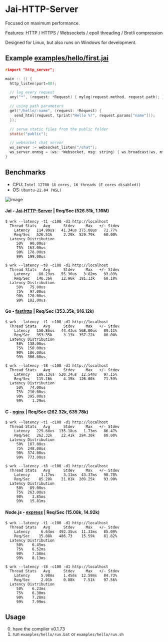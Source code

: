# Jai-HTTP-Server
Focused on maximum performance.

Features: HTTP / HTTPS / Websockets / epoll threading / Brotli compression

Designed for Linux, but also runs on Windows for development.

## Example [examples/hello/first.jai](https://github.com/farzher/Jai-HTTP-Server/blob/master/examples/hello/first.jai)
```c
#import "http_server";

main :: () {
  http_listen(port=80);

  // log every request
  any("*", (request: *Request) { mylog(request.method, request.path); });

  // using path parameters
  get("/hello/:name", (request: *Request) {
    send_html(request, tprint("Hello %!", request.params["name"]));
  });

  // serve static files from the public folder
  static("public");

  // websocket chat server
  ws_server := websocket_listen("/chat");
  ws_server.onmsg = (ws: *Websocket, msg: string) { ws.broadcast(ws, msg); };
}
```

## Benchmarks

- CPU: `Intel 12700 (8 cores, 16 threads (E cores disabled))`
- OS: `Ubuntu-22.04 (WSL)`

![image](https://i.imgur.com/o1eqImu.png)




#### Jai - [Jai-HTTP-Server](https://github.com/farzher/Jai-HTTP-Server) | Req/Sec (526.51k, 1.16M)
```
$ wrk --latency -t1 -c100 -d1 http://localhost
  Thread Stats   Avg      Stdev     Max   +/- Stdev
    Latency   114.99us   41.34us 375.00us   71.77%
    Req/Sec   526.51k     2.29k  529.79k    60.00%
  Latency Distribution
     50%   90.00us
     75%  163.00us
     90%  178.00us
     99%  199.00us

$ wrk --latency -t8 -c100 -d1 http://localhost
  Thread Stats   Avg      Stdev     Max   +/- Stdev
    Latency    80.23us   55.36us   3.82ms   93.89%
    Req/Sec   146.36k    12.96k  181.13k    68.18%
  Latency Distribution
     50%   75.00us
     75%   97.00us
     90%  120.00us
     99%  182.00us
```


#### Go - [fasthttp](https://github.com/valyala/fasthttp) | Req/Sec (353.35k, 916.12k)
```
$ wrk --latency -t1 -c100 -d1 http://localhost
  Thread Stats   Avg      Stdev     Max   +/- Stdev
    Latency   150.86us   44.43us 568.00us   89.11%
    Req/Sec   353.35k     3.13k  357.22k    80.00%
  Latency Distribution
     50%  138.00us
     75%  150.00us
     90%  186.00us
     99%  306.00us

$ wrk --latency -t8 -c100 -d1 http://localhost
  Thread Stats   Avg      Stdev     Max   +/- Stdev
    Latency   186.13us  520.34us  12.54ms   97.15%
    Req/Sec   115.16k     4.19k  126.00k    71.59%
  Latency Distribution
     50%   74.00us
     75%  210.00us
     90%  395.00us
     99%    1.29ms
```


#### C - [nginx](https://nginx.org/en/) | Req/Sec (262.32k, 635.78k)
```
$ wrk --latency -t1 -c100 -d1 http://localhost
  Thread Stats   Avg      Stdev     Max   +/- Stdev
    Latency   229.60us  135.18us   1.73ms   86.47%
    Req/Sec   262.32k    22.41k  294.30k    80.00%
  Latency Distribution
     50%  187.00us
     75%  248.00us
     90%  374.00us
     99%  773.00us

$ wrk --latency -t8 -c100 -d1 http://localhost
  Thread Stats   Avg      Stdev     Max   +/- Stdev
    Latency     1.17ms    3.11ms  43.37ms   90.78%
    Req/Sec    85.28k    21.01k  209.25k    93.90%
  Latency Distribution
     50%   89.00us
     75%  263.00us
     90%    3.85ms
     99%   15.81ms
```



#### Node.js - [express](https://github.com/expressjs/express) | Req/Sec (15.08k, 14.92k)
```
$ wrk --latency -t1 -c100 -d1 http://localhost
  Thread Stats   Avg      Stdev     Max   +/- Stdev
    Latency     6.64ms  492.35us  11.33ms   85.09%
    Req/Sec    15.08k   486.73    15.59k    81.82%
  Latency Distribution
     50%    6.45ms
     75%    6.52ms
     90%    7.58ms
     99%    8.13ms

$ wrk --latency -t8 -c100 -d1 http://localhost
  Thread Stats   Avg      Stdev     Max   +/- Stdev
    Latency     5.98ms    1.45ms  12.59ms   84.73%
    Req/Sec     2.01k     0.88k    7.51k    97.56%
  Latency Distribution
     50%    6.23ms
     75%    6.30ms
     90%    7.28ms
     99%    7.99ms
```









## Usage
0. have the compiler v0.1.73
1. run `examples/hello/run.bat` or `examples/hello/run.sh`

